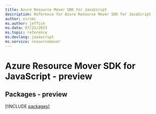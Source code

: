 ```yaml
---
title: Azure Resource Mover SDK for JavaScript
description: Reference for Azure Resource Mover SDK for JavaScript
author: xirzec
ms.author: jeffish
ms.data: 07/21/2023
ms.topic: reference
ms.devlang: javascript
ms.service: resourcemover
---
```

# Azure Resource Mover SDK for JavaScript - preview
## Packages - preview
[!INCLUDE [packages](resource-mover-index.md)]